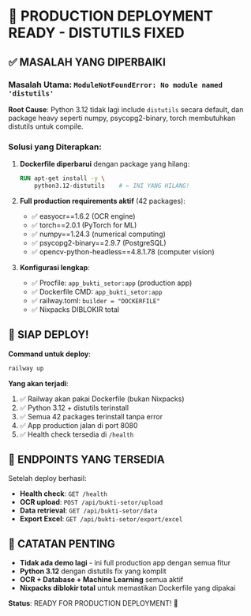 # 🎯 PRODUCTION DEPLOYMENT READY - DISTUTILS FIXED

## ✅ MASALAH YANG DIPERBAIKI

### **Masalah Utama**: `ModuleNotFoundError: No module named 'distutils'`

**Root Cause**: Python 3.12 tidak lagi include `distutils` secara default, dan package heavy seperti numpy, psycopg2-binary, torch membutuhkan distutils untuk compile.

### **Solusi yang Diterapkan**:

1. **Dockerfile diperbarui** dengan package yang hilang:

   ```dockerfile
   RUN apt-get install -y \
       python3.12-distutils    # ← INI YANG HILANG!
   ```

2. **Full production requirements aktif** (42 packages):

   - ✅ easyocr==1.6.2 (OCR engine)
   - ✅ torch==2.0.1 (PyTorch for ML)
   - ✅ numpy==1.24.3 (numerical computing)
   - ✅ psycopg2-binary==2.9.7 (PostgreSQL)
   - ✅ opencv-python-headless==4.8.1.78 (computer vision)

3. **Konfigurasi lengkap**:
   - ✅ Procfile: `app_bukti_setor:app` (production app)
   - ✅ Dockerfile CMD: `app_bukti_setor:app`
   - ✅ railway.toml: `builder = "DOCKERFILE"`
   - ✅ Nixpacks DIBLOKIR total

## 🚀 SIAP DEPLOY!

**Command untuk deploy**:

```bash
railway up
```

**Yang akan terjadi**:

1. ✅ Railway akan pakai Dockerfile (bukan Nixpacks)
2. ✅ Python 3.12 + distutils terinstall
3. ✅ Semua 42 packages terinstall tanpa error
4. ✅ App production jalan di port 8080
5. ✅ Health check tersedia di `/health`

## 🔗 ENDPOINTS YANG TERSEDIA

Setelah deploy berhasil:

- **Health check**: `GET /health`
- **OCR upload**: `POST /api/bukti-setor/upload`
- **Data retrieval**: `GET /api/bukti-setor/data`
- **Export Excel**: `GET /api/bukti-setor/export/excel`

## 📝 CATATAN PENTING

- **Tidak ada demo lagi** - ini full production app dengan semua fitur
- **Python 3.12** dengan distutils fix yang komplit
- **OCR + Database + Machine Learning** semua aktif
- **Nixpacks diblokir total** untuk memastikan Dockerfile yang dipakai

**Status**: READY FOR PRODUCTION DEPLOYMENT! 🎉
